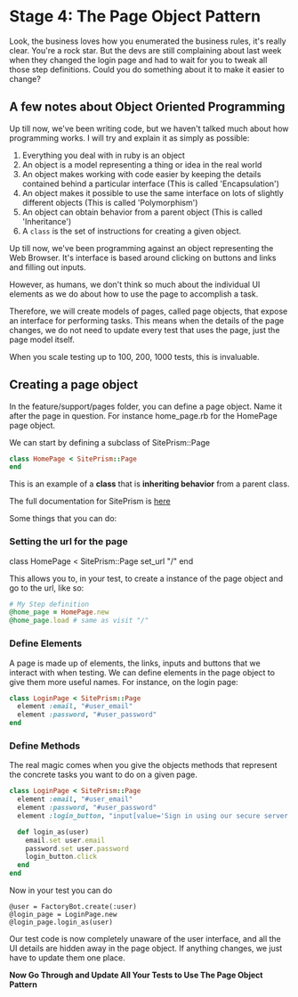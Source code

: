 # Stage 4: The Page Object Pattern

Look, the business loves how you enumerated the business rules, it's really
clear. You're a rock star. But the devs are still complaining about last week
when they changed the login page and had to wait for you to tweak all those
step definitions. Could you do something about it to make it easier to change?

## A few notes about Object Oriented Programming

Up till now, we've been writing code, but we haven't talked much about
how programming works. I will try and explain it as simply as possible:

1. Everything you deal with in ruby is an object
2. An object is a model representing a thing or idea in the real world
3. An object makes working with code easier by keeping the details contained
   behind a particular interface (This is called 'Encapsulation')
4. An object makes it possible to use the same interface on lots of slightly
   different objects (This is called 'Polymorphism')
5. An object can obtain behavior from a parent object (This is called 'Inheritance')
6. A `class` is the set of instructions for creating a given object.

Up till now, we've been programming against an object representing the Web
Browser. It's interface is based around clicking on buttons and links and
filling out inputs.

However, as humans, we don't think so much about the individual UI elements as
we do about how to use the page to accomplish a task.

Therefore, we will create models of pages, called page objects, that expose an
interface for performing tasks. This means when the details of the page changes,
we do not need to update every test that uses the page, just the page model itself.

When you scale testing up to 100, 200, 1000 tests, this is invaluable.

## Creating a page object

In the feature/support/pages folder, you can define a page object. Name it after the page in question. For instance home_page.rb for the HomePage page object.

We can start by defining a subclass of SitePrism::Page

```ruby
class HomePage < SitePrism::Page
end
```

This is an example of a **class** that is **inheriting behavior** from a parent class.

The full documentation for SitePrism is [here](https://github.com/natritmeyer/site_prism)

Some things that you can do:

### Setting the url for the page

class HomePage < SitePrism::Page
  set_url "/"
end

This allows you to, in your test, to create a instance of the page object and go to the url, like so:

```ruby
# My Step definition
@home_page = HomePage.new
@home_page.load # same as visit "/"
```

### Define Elements

A page is made up of elements, the links, inputs and buttons that we interact
with when testing. We can define elements in the page object to give them more useful
names. For instance, on the login page:

```ruby
class LoginPage < SitePrism::Page
  element :email, "#user_email"
  element :password, "#user_password"
end
```

### Define Methods

The real magic comes when you give the objects methods that represent the
concrete tasks you want to do on a given page.


```ruby
class LoginPage < SitePrism::Page
  element :email, "#user_email"
  element :password, "#user_password"
  element :login_button, "input[value='Sign in using our secure server']"

  def login_as(user)
    email.set user.email
    password.set user.password
    login_button.click
  end
end
```

Now in your test you can do

```
@user = FactoryBot.create(:user)
@login_page = LoginPage.new
@login_page.login_as(user)
```

Our test code is now completely unaware of the user interface, and all the UI
details are hidden away in the page object. If anything changes, we just have
to update them one place.

**Now Go Through and Update All Your Tests to Use The Page Object Pattern**
